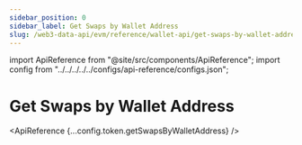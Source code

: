 ```yaml
---
sidebar_position: 0
sidebar_label: Get Swaps by Wallet Address
slug: /web3-data-api/evm/reference/wallet-api/get-swaps-by-wallet-address
---
```


import ApiReference from "@site/src/components/ApiReference";
import config from "../../../../../configs/api-reference/configs.json";

# Get Swaps by Wallet Address

<ApiReference {...config.token.getSwapsByWalletAddress} />
